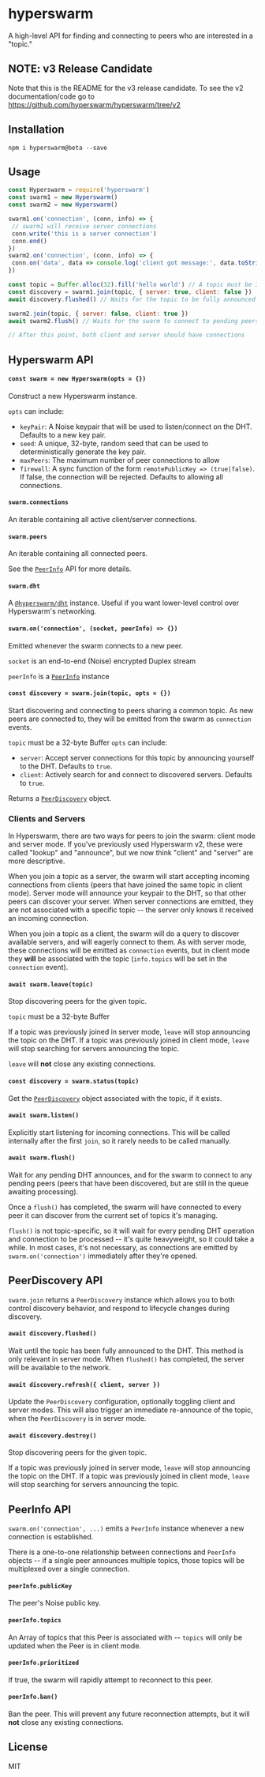 # hyperswarm

A high-level API for finding and connecting to peers who are interested in a "topic."

## NOTE: v3 Release Candidate

Note that this is the README for the v3 release candidate.
To see the v2 documentation/code go to https://github.com/hyperswarm/hyperswarm/tree/v2

## Installation
```
npm i hyperswarm@beta --save
```

## Usage
```js
const Hyperswarm = require('hyperswarm')
const swarm1 = new Hyperswarm()
const swarm2 = new Hyperswarm()

swarm1.on('connection', (conn, info) => {
 // swarm1 will receive server connections
 conn.write('this is a server connection')
 conn.end()
})
swarm2.on('connection', (conn, info) => {
 conn.on('data', data => console.log('client got message:', data.toString())
})

const topic = Buffer.alloc(32).fill('hello world') // A topic must be 32 bytes
const discovery = swarm1.join(topic, { server: true, client: false })
await discovery.flushed() // Waits for the topic to be fully announced on the DHT

swarm2.join(topic, { server: false, client: true })
await swarm2.flush() // Waits for the swarm to connect to pending peers.

// After this point, both client and server should have connections
```

## Hyperswarm API

#### `const swarm = new Hyperswarm(opts = {})`
Construct a new Hyperswarm instance.

`opts` can include:
* `keyPair`: A Noise keypair that will be used to listen/connect on the DHT. Defaults to a new key pair.
* `seed`: A unique, 32-byte, random seed that can be used to deterministically generate the key pair.
* `maxPeers`: The maximum number of peer connections to allow
* `firewall`: A sync function of the form `remotePublicKey => (true|false)`. If false, the connection will be rejected. Defaults to allowing all connections.

#### `swarm.connections`
An iterable containing all active client/server connections.

#### `swarm.peers`
An iterable containing all connected peers.

See the [`PeerInfo`](https://github.com/hyperswarm/hyperswarm/blob/v3/README.md#peerinfo-api) API for more details.

#### `swarm.dht`
A [`@hyperswarm/dht`](https://github.com/hyperswarm/dht) instance. Useful if you want lower-level control over Hyperswarm's networking.

#### `swarm.on('connection', (socket, peerInfo) => {})`
Emitted whenever the swarm connects to a new peer.

`socket` is an end-to-end (Noise) encrypted Duplex stream

`peerInfo` is a [`PeerInfo`](https://github.com/hyperswarm/hyperswarm/blob/v3/README.md#peerinfo-api) instance

#### `const discovery = swarm.join(topic, opts = {})`
Start discovering and connecting to peers sharing a common topic. As new peers are connected to, they will be emitted from the swarm as `connection` events.

`topic` must be a 32-byte Buffer
`opts` can include:
* `server`: Accept server connections for this topic by announcing yourself to the DHT. Defaults to `true`.
* `client`: Actively search for and connect to discovered servers. Defaults to `true`.

Returns a [`PeerDiscovery`](https://github.com/hyperswarm/hyperswarm/blob/v3/README.md#peerdiscovery-api) object.

### Clients and Servers
In Hyperswarm, there are two ways for peers to join the swarm: client mode and server mode. If you've previously used Hyperswarm v2, these were called "lookup" and "announce", but we now think "client" and "server" are more descriptive.

When you join a topic as a server, the swarm will start accepting incoming connections from clients (peers that have joined the same topic in client mode). Server mode will announce your keypair to the DHT, so that other peers can discover your server. When server connections are emitted, they are not associated with a specific topic -- the server only knows it received an incoming connection.

When you join a topic as a client, the swarm will do a query to discover available servers, and will eagerly connect to them. As with server mode, these connections will be emitted as `connection` events, but in client mode they __will__ be associated with the topic (`info.topics` will be set in the `connection` event).

#### `await swarm.leave(topic)`
Stop discovering peers for the given topic.

`topic` must be a 32-byte Buffer

If a topic was previously joined in server mode, `leave` will stop announcing the topic on the DHT. If a topic was previously joined in client mode, `leave` will stop searching for servers announcing the topic.

`leave` will __not__ close any existing connections.

#### `const discovery = swarm.status(topic)`
Get the [`PeerDiscovery`](https://github.com/hyperswarm/hyperswarm/blob/v3/README.md#peerdiscovery-api) object associated with the topic, if it exists.

#### `await swarm.listen()`
Explicitly start listening for incoming connections. This will be called internally after the first `join`, so it rarely needs to be called manually.

#### `await swarm.flush()`
Wait for any pending DHT announces, and for the swarm to connect to any pending peers (peers that have been discovered, but are still in the queue awaiting processing).

Once a `flush()` has completed, the swarm will have connected to every peer it can discover from the current set of topics it's managing.

`flush()` is not topic-specific, so it will wait for every pending DHT operation and connection to be processed -- it's quite heavyweight, so it could take a while. In most cases, it's not necessary, as connections are emitted by `swarm.on('connection')` immediately after they're opened.  

## PeerDiscovery API

`swarm.join` returns a `PeerDiscovery` instance which allows you to both control discovery behavior, and respond to lifecycle changes during discovery.

#### `await discovery.flushed()`
Wait until the topic has been fully announced to the DHT. This method is only relevant in server mode. When `flushed()` has completed, the server will be available to the network.

#### `await discovery.refresh({ client, server })`
Update the `PeerDiscovery` configuration, optionally toggling client and server modes. This will also trigger an immediate re-announce of the topic, when the `PeerDiscovery` is in server mode.

#### `await discovery.destroy()`
Stop discovering peers for the given topic. 

If a topic was previously joined in server mode, `leave` will stop announcing the topic on the DHT. If a topic was previously joined in client mode, `leave` will stop searching for servers announcing the topic.

## PeerInfo API

`swarm.on('connection', ...)` emits a `PeerInfo` instance whenever a new connection is established.

There is a one-to-one relationship between connections and `PeerInfo` objects -- if a single peer announces multiple topics, those topics will be multiplexed over a single connection.

#### `peerInfo.publicKey`
The peer's Noise public key.

#### `peerInfo.topics`
An Array of topics that this Peer is associated with -- `topics` will only be updated when the Peer is in client mode.

#### `peerInfo.prioritized`
If true, the swarm will rapidly attempt to reconnect to this peer.

#### `peerInfo.ban()`
Ban the peer. This will prevent any future reconnection attempts, but it will __not__ close any existing connections.

## License
MIT
